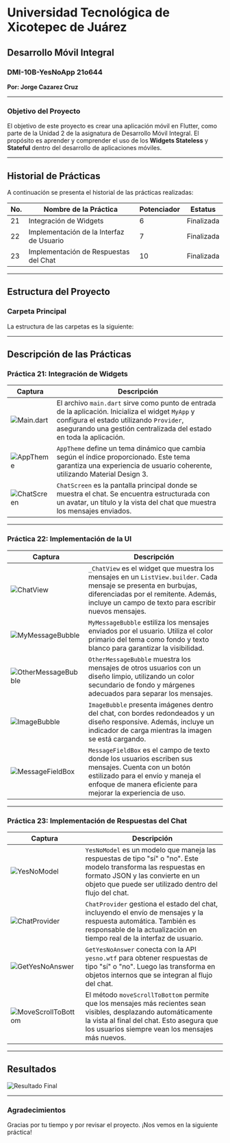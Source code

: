 # Universidad Tecnológica de Xicotepec de Juárez

## Desarrollo Móvil Integral

### DMI-10B-YesNoApp 21o644  
**Por: Jorge Cazarez Cruz**

---

### Objetivo del Proyecto

El objetivo de este proyecto es crear una aplicación móvil en Flutter, como parte de la Unidad 2 de la asignatura de Desarrollo Móvil Integral. El propósito es aprender y comprender el uso de los **Widgets Stateless** y **Stateful** dentro del desarrollo de aplicaciones móviles.

---

## Historial de Prácticas

A continuación se presenta el historial de las prácticas realizadas:

| **No.** | **Nombre de la Práctica**               | **Potenciador** | **Estatus**  |
|---------|-----------------------------------------|-----------------|--------------|
| 21      | Integración de Widgets                 | 6               | Finalizada   |
| 22      | Implementación de la Interfaz de Usuario | 7               | Finalizada   |
| 23      | Implementación de Respuestas del Chat  | 10              | Finalizada   |

---

## Estructura del Proyecto

### Carpeta Principal

La estructura de las carpetas es la siguiente:


---

## Descripción de las Prácticas

### **Práctica 21: Integración de Widgets**

| **Captura** | **Descripción** |
|-------------|-----------------|
| ![Main.dart](img/main.PNG) | El archivo `main.dart` sirve como punto de entrada de la aplicación. Inicializa el widget `MyApp` y configura el estado utilizando `Provider`, asegurando una gestión centralizada del estado en toda la aplicación. |
| ![AppTheme](img/apptheme.PNG) | `AppTheme` define un tema dinámico que cambia según el índice proporcionado. Este tema garantiza una experiencia de usuario coherente, utilizando Material Design 3. |
| ![ChatScreen](img/chatScreen.PNG) | `ChatScreen` es la pantalla principal donde se muestra el chat. Se encuentra estructurada con un avatar, un título y la vista del chat que muestra los mensajes enviados. |

---

### **Práctica 22: Implementación de la UI**

| **Captura** | **Descripción** |
|-------------|-----------------|
| ![ChatView](img/message.PNG) | `_ChatView` es el widget que muestra los mensajes en un `ListView.builder`. Cada mensaje se presenta en burbujas, diferenciadas por el remitente. Además, incluye un campo de texto para escribir nuevos mensajes. |
| ![MyMessageBubble](img/myMessage.PNG) | `MyMessageBubble` estiliza los mensajes enviados por el usuario. Utiliza el color primario del tema como fondo y texto blanco para garantizar la visibilidad. |
| ![OtherMessageBubble](img/herMessage.PNG) | `OtherMessageBubble` muestra los mensajes de otros usuarios con un diseño limpio, utilizando un color secundario de fondo y márgenes adecuados para separar los mensajes. |
| ![ImageBubble](img/herMessage.PNG) | `ImageBubble` presenta imágenes dentro del chat, con bordes redondeados y un diseño responsive. Además, incluye un indicador de carga mientras la imagen se está cargando. |
| ![MessageFieldBox](img/chatScreen.PNG) | `MessageFieldBox` es el campo de texto donde los usuarios escriben sus mensajes. Cuenta con un botón estilizado para el envío y maneja el enfoque de manera eficiente para mejorar la experiencia de uso. |

---

### **Práctica 23: Implementación de Respuestas del Chat**

| **Captura** | **Descripción** |
|-------------|-----------------|
| ![YesNoModel](https://github.com/user-attachments/assets/28580c72-ab84-4751-b099-ca3869a0af44) | `YesNoModel` es un modelo que maneja las respuestas de tipo "sí" o "no". Este modelo transforma las respuestas en formato JSON y las convierte en un objeto que puede ser utilizado dentro del flujo del chat. |
| ![ChatProvider](https://github.com/user-attachments/assets/9594f9be-f2a0-46cc-b851-707662c49b55) | `ChatProvider` gestiona el estado del chat, incluyendo el envío de mensajes y la respuesta automática. También es responsable de la actualización en tiempo real de la interfaz de usuario. |
| ![GetYesNoAnswer](https://github.com/user-attachments/assets/f28107b7-4157-4a42-abe2-20556e076222) | `GetYesNoAnswer` conecta con la API `yesno.wtf` para obtener respuestas de tipo "sí" o "no". Luego las transforma en objetos internos que se integran al flujo del chat. |
| ![MoveScrollToBottom](https://github.com/user-attachments/assets/226e7ef8-7894-4dc0-88bc-f10f6539490c) | El método `moveScrollToBottom` permite que los mensajes más recientes sean visibles, desplazando automáticamente la vista al final del chat. Esto asegura que los usuarios siempre vean los mensajes más nuevos. |

---

## Resultados

![Resultado Final](https://github.com/user-attachments/assets/f0e21dd8-b7b4-41fc-83dd-00e94474fad7)

---

### Agradecimientos

Gracias por tu tiempo y por revisar el proyecto. ¡Nos vemos en la siguiente práctica!
